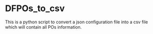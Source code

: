 # DFPOs_to_csv
This is a python script to convert a json configuration file into a csv file which will contain all POs information.
